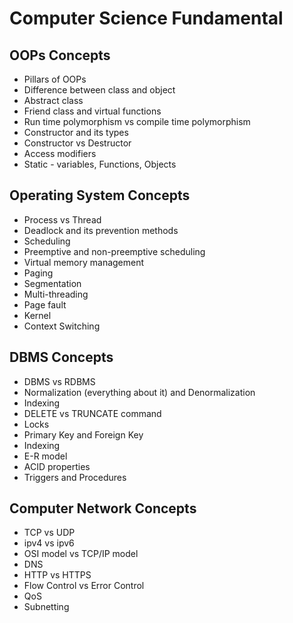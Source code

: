 # Computer Science Fundamental
## OOPs Concepts
- Pillars of OOPs
- Difference between class and object
- Abstract class
- Friend class and virtual functions
- Run time polymorphism vs compile time polymorphism
- Constructor and its types
- Constructor vs Destructor
- Access modifiers
- Static - variables, Functions, Objects

## Operating System Concepts

- Process vs Thread
- Deadlock and its prevention methods
- Scheduling
- Preemptive and non-preemptive scheduling
- Virtual memory management
- Paging
- Segmentation
- Multi-threading
- Page fault
- Kernel
- Context Switching

## DBMS Concepts

- DBMS vs RDBMS
- Normalization (everything about it) and Denormalization
- Indexing
- DELETE vs TRUNCATE command
- Locks
- Primary Key and Foreign Key
- Indexing
- E-R model
- ACID properties
- Triggers and Procedures

## Computer Network Concepts

- TCP vs UDP
- ipv4 vs ipv6
- OSI model vs TCP/IP model
- DNS
- HTTP vs HTTPS
- Flow Control vs Error Control
- QoS
- Subnetting
